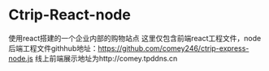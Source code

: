 # Ctrip-React-node
使用react搭建的一个企业内部的购物站点
这里仅包含前端react工程文件，node后端工程文件githhub地址：https://github.com/comey246/ctrip-express-node.js
线上前端展示地址为http://comey.tpddns.cn
